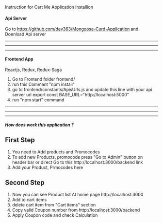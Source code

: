 Instruction for Cart Me Application Installion

#### Api Server #####
Go to https://github.com/dev363/Mongoose-Curd-Application and Doenload Api server

****************************************************************
****************************************************************
****************************************************************


#### Frontend App ####
Reactjs, Redux, Redux-Saga

1) Go to Frontend folder frontend/
2) run this Commant "npm install"
3) go to frontend/constants/ApisUrls.js and update this line with your api server url
export const BASE_URL="http://localhost:5000"
4)  run "npm start" command



***************************************************************
***************************************************************
***************************************************************


#####  How does work this application ? ###############

## First Step
1) You need to Add products and Promocodes 
2) To add new Products, promocode press "Go to Admin" button on header bar or direct Go to this http://localhost:3000/backend link
2) Add your Product, Prmocodes here

## Second Step

1) Now you can see Product list At home page http://localhost:3000
2) Add to cart items
3) delete cart item from "Cart items" section
4) Copy valid Coupon number from http://localhost:3000/backend
5) Apply Coupon code and check Calculation
